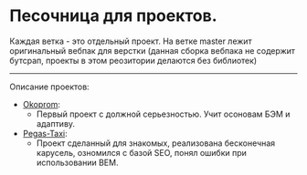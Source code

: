 # Песочница для проектов. 
Каждая ветка - это отдельный проект. 
На ветке master лежит оригинальный вебпак для верстки (данная сборка вебпака не содержит бутсрап, проекты в этом реозитории делаются без библиотек)

____
Описание проектов: 
+ [Okoprom](https://github.com/Hiagar11/SandBox_Traning/tree/Okoprom#title):  
    + Первый проект с должной серьезностью. Учит осоновам БЭМ и адаптиву.
+ [Pegas-Taxi](https://github.com/Hiagar11/SandBox_Traning/tree/PegasTaxi_Landing#title): 
    + Проект сделанный для знакомых, реализована бесконечная карусель, озномился с базой SEO, понял ошибки при использовании BEM.

